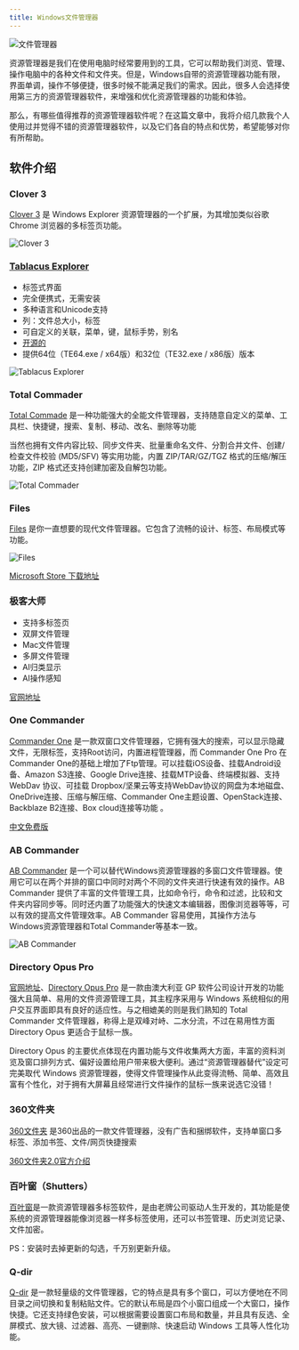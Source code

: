 ```yaml
---
title: Windows文件管理器
---
```


![文件管理器](https://usacdn.wangdu.site/file/blog-cdn/WP-CDN-02/2022/202205181106489.webp)

资源管理器是我们在使用电脑时经常要用到的工具，它可以帮助我们浏览、管理、操作电脑中的各种文件和文件夹。但是，Windows自带的资源管理器功能有限，界面单调，操作不够便捷，很多时候不能满足我们的需求。因此，很多人会选择使用第三方的资源管理器软件，来增强和优化资源管理器的功能和体验。

那么，有哪些值得推荐的资源管理器软件呢？在这篇文章中，我将介绍几款我个人使用过并觉得不错的资源管理器软件，以及它们各自的特点和优势，希望能够对你有所帮助。

## 软件介绍

### Clover 3

[Clover 3](http://cn.ejie.me/) 是 Windows Explorer 资源管理器的一个扩展，为其增加类似谷歌 Chrome 浏览器的多标签页功能。

![Clover 3](https://usacdn.wangdu.site/file/blog-cdn/WP-CDN-02/2023/202301161628383.webp)

### [Tablacus Explorer](https://tablacus.github.io/explorer_en.html)

- 标签式界面
- 完全便携式，无需安装
- 多种语言和Unicode支持
- 列：文件总大小，标签
- 可自定义的关联，菜单，键，鼠标手势，别名
- [开源的](https://github.com/tablacus/TablacusExplorer)
- 提供64位（TE64.exe / x64版）和32位（TE32.exe / x86版）版本

![Tablacus Explorer](https://usacdn.wangdu.site/file/blog-cdn/WP-CDN-02/2023/202311301527873.webp)

### Total Commader

[Total Commade](https://www.123pan.com/s/NFzA-HqOgh) 是一种功能强大的全能文件管理器，支持随意自定义的菜单、工具栏、快捷键，搜索、复制、移动、改名、删除等功能

当然也拥有文件内容比较、同步文件夹、批量重命名文件、分割合并文件、创建/检查文件校验 (MD5/SFV) 等实用功能，内置 ZIP/TAR/GZ/TGZ 格式的压缩/解压功能，ZIP 格式还支持创建加密及自解包功能。

![Total Commader](https://usacdn.wangdu.site/file/blog-cdn/WP-CDN/20210203152117.png)

### Files

[Files](https://github.com/files-community/Files) 是你一直想要的现代文件管理器。它包含了流畅的设计、标签、布局模式等功能。

![Files](https://usacdn.wangdu.site/file/blog-cdn/WP-CDN-02/2023/202301161628745.webp)

[Microsoft Store 下载地址](https://www.microsoft.com/zh-cn/p/files/9nghp3dx8hdx)

### 极客大师

- 支持多标签页
- 双屏文件管理
- Mac文件管理
- 多屏文件管理
- AI归类显示
- AI操作感知

[官网地址](https://www.pcsuperx.com/ExplorerX/)

### One Commander

[Commander One](https://www.onecommander.com/) 是一款双窗口文件管理器，它拥有强大的搜索，可以显示隐藏文件，无限标签，支持Root访问，内置进程管理器，而 Commander One Pro 在Commander One的基础上增加了Ftp管理。可以挂载iOS设备、挂载Android设备、Amazon S3连接、Google Drive连接、挂载MTP设备、终端模拟器、支持 WebDav 协议、可挂载 Dropbox/坚果云等支持WebDav协议的网盘为本地磁盘、OneDrive连接、压缩与解压缩、Commander One主题设置、OpenStack连接、Backblaze B2连接、Box cloud连接等功能 。

[中文免费版](https://www.123pan.com/s/NFzA-HqOgh)

### AB Commander

[AB Commander](https://www.winability.com/abcommander/) 是一个可以替代Windows资源管理器的多窗口文件管理器。使用它可以在两个并排的窗口中同时对两个不同的文件夹进行快速有效的操作。AB Commander 提供了丰富的文件管理工具，比如命令行，命令和过滤，比较和文件夹内容同步等。同时还内置了功能强大的快速文本编辑器，图像浏览器等等，可以有效的提高文件管理效率。AB Commander 容易使用，其操作方法与Windows资源管理器和Total Commander等基本一致。

![AB Commander](https://usacdn.wangdu.site/file/blog-cdn/WP-CDN-02/2022/2022010659.png)

### Directory Opus Pro

[官网地址](https://www.gpsoft.com.au/)、[Directory Opus Pro](https://www.123pan.com/s/NFzA-HqOgh) 是一款由澳大利亚 GP 软件公司设计开发的功能强大且简单、易用的文件资源管理工具，其主程序采用与 Windows 系统相似的用户交互界面即具有良好的适应性。与之相媲美的则是我们熟知的 Total Commander 文件管理器，称得上是双峰对峙、二水分流，不过在易用性方面 Directory Opus 更适合于鼠标一族。

Directory Opus 的主要优点体现在内置功能与文件收集两大方面，丰富的资料浏览及窗口排列方式、偏好设置给用户带来极大便利。通过“资源管理器替代”设定可完美取代 Windows 资源管理器，使得文件管理操作从此变得流畅、简单、高效且富有个性化，对于拥有大屏幕且经常进行文件操作的鼠标一族来说选它没错！

### 360文件夹

[360文件夹](http://down.360safe.com/pcnewapp/360FileSetup.exe) 是360出品的一款文件管理器，没有广告和捆绑软件，支持单窗口多标签、添加书签、文件/网页快捷搜索

[360文件夹2.0官方介绍](https://bbs.360.cn/forum.php?mod=viewthread&tid=16040300&highlight=360%E6%96%87%E4%BB%B6%E5%A4%B92.0)

### 百叶窗（Shutters）

[百叶窗](https://www.123pan.com/s/NFzA-HqOgh)是一款资源管理器多标签软件，是由老牌公司驱动人生开发的，其功能是使系统的资源管理器能像浏览器一样多标签使用，还可以书签管理、历史浏览记录、文件加密。

PS：安装时去掉更新的勾选，千万别更新升级。

### Q-dir

[Q-dir](https://www.softwareok.com/?seite=Freeware/Q-Dir) 是一款轻量级的文件管理器，它的特点是具有多个窗口，可以方便地在不同目录之间切换和复制粘贴文件。它的默认布局是四个小窗口组成一个大窗口，操作快捷。它还支持绿色安装，可以根据需要设置窗口布局和数量，并且具有反选、全屏模式、放大镜、过滤器、高亮、一键删除、快速启动 Windows 工具等人性化功能。
